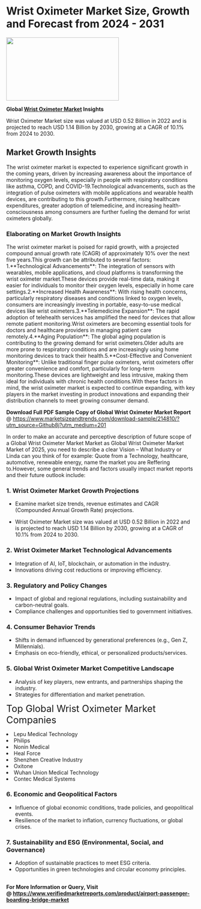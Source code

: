 <H1>Wrist Oximeter Market Size, Growth and Forecast from 2024 - 2031</H1><img class="aligncenter size-medium wp-image-584254" src="https://thirdeyenews.in/wp-content/uploads/2024/09/Global-Market-Research-300x168.jpeg" alt="" width="300" height="168" /><p><strong>Global&nbsp;<a href="https://www.marketsizeandtrends.com/download-sample/214810/?utm_source=Github8j?utm_medium=201">Wrist Oximeter Market</a> Insights</strong></p><p>Wrist Oximeter Market size was valued at USD 0.52 Billion in 2022 and is projected to reach USD 1.14 Billion by 2030, growing at a CAGR of 10.1% from 2024 to 2030.</p><p><h2>Market Growth Insights</h2> The wrist oximeter market is expected to experience significant growth in the coming years, driven by increasing awareness about the importance of monitoring oxygen levels, especially in people with respiratory conditions like asthma, COPD, and COVID-19.Technological advancements, such as the integration of pulse oximeters with mobile applications and wearable health devices, are contributing to this growth.Furthermore, rising healthcare expenditures, greater adoption of telemedicine, and increasing health-consciousness among consumers are further fueling the demand for wrist oximeters globally. <h3>Elaborating on Market Growth Insights</h3> The wrist oximeter market is poised for rapid growth, with a projected compound annual growth rate (CAGR) of approximately 10% over the next five years.This growth can be attributed to several factors: 1.**Technological Advancements**: The integration of sensors with wearables, mobile applications, and cloud platforms is transforming the wrist oximeter market.These devices provide real-time data, making it easier for individuals to monitor their oxygen levels, especially in home care settings.2.**Increased Health Awareness**: With rising health concerns, particularly respiratory diseases and conditions linked to oxygen levels, consumers are increasingly investing in portable, easy-to-use medical devices like wrist oximeters.3.**Telemedicine Expansion**: The rapid adoption of telehealth services has amplified the need for devices that allow remote patient monitoring.Wrist oximeters are becoming essential tools for doctors and healthcare providers in managing patient care remotely.4.**Aging Population**: The global aging population is contributing to the growing demand for wrist oximeters.Older adults are more prone to respiratory conditions and are increasingly using home monitoring devices to track their health.5.**Cost-Effective and Convenient Monitoring**: Unlike traditional finger pulse oximeters, wrist oximeters offer greater convenience and comfort, particularly for long-term monitoring.These devices are lightweight and less intrusive, making them ideal for individuals with chronic health conditions.With these factors in mind, the wrist oximeter market is expected to continue expanding, with key players in the market investing in product innovations and expanding their distribution channels to meet growing consumer demand.</p><p><span class=""><strong>Download Full PDF Sample Copy of Global Wrist Oximeter Market Report</strong> @ <a href="https://www.marketsizeandtrends.com/download-sample/214810/?utm_source=Github8j?utm_medium=201" target="_blank">https://www.marketsizeandtrends.com/download-sample/214810/?utm_source=Github8j?utm_medium=201</a></span></p><p>In order to make an accurate and perceptive description of future scope of a Global&nbsp;Wrist Oximeter Market Market as Global&nbsp;Wrist Oximeter Market Market of 2025, you need to describe a clear Vision &ndash; What Industry or Linda can you think of for example: Quote from a Technology, healthcare, automotive, renewable energy, name the market you are Reffering to.However, some general trends and factors usually impact market reports and their future outlook include:</p><h3>1.&nbsp;<strong>Wrist Oximeter Market Growth Projections</strong></h3><ul><li>Examine market size trends, revenue estimates and CAGR (Compounded Annual Growth Rate) projections.</li><li><p>Wrist Oximeter Market size was valued at USD 0.52 Billion in 2022 and is projected to reach USD 1.14 Billion by 2030, growing at a CAGR of 10.1% from 2024 to 2030.</p></li></ul><h3>2.&nbsp;<strong>Wrist Oximeter Market Technological Advancements</strong></h3><ul><li>Integration of AI, IoT, blockchain, or automation in the industry.</li><li>Innovations driving cost reductions or improving efficiency.</li></ul><h3>3.&nbsp;<strong>Regulatory and Policy Changes</strong></h3><ul><li>Impact of global and regional regulations, including sustainability and carbon-neutral goals.</li><li>Compliance challenges and opportunities tied to government initiatives.</li></ul><h3>4.&nbsp;<strong>Consumer Behavior Trends</strong></h3><ul><li>Shifts in demand influenced by generational preferences (e.g., Gen Z, Millennials).</li><li>Emphasis on eco-friendly, ethical, or personalized products/services.</li></ul><h3>5.&nbsp;<strong>Global Wrist Oximeter Market Competitive Landscape</strong></h3><ul><li>Analysis of key players, new entrants, and partnerships shaping the industry.</li><li>Strategies for differentiation and market penetration.</li></ul><p data-pm-slice="1 1 []"><span style="color: inherit; font-family: inherit; font-size: 25px;">Top Global Wrist Oximeter Market Companies</span></p><div class="" data-test-id=""><p><li>Lepu Medical Technology</li><li> Philips</li><li> Nonin Medical</li><li> Heal Force</li><li> Shenzhen Creative Industry</li><li> Oxitone</li><li> Wuhan Union Medical Technology</li><li> Contec Medical Systems</li></p></div><h3>6.&nbsp;<strong>Economic and Geopolitical Factors</strong></h3><ul><li>Influence of global economic conditions, trade policies, and geopolitical events.</li><li>Resilience of the market to inflation, currency fluctuations, or global crises.</li></ul><h3>7.&nbsp;<strong>Sustainability and ESG (Environmental, Social, and Governance)</strong></h3><ul><li>Adoption of sustainable practices to meet ESG criteria.</li><li>Opportunities in green technologies and circular economy principles.</li></ul><h2><strong style="font-size: 14px;">For More Information or Query, Visit @&nbsp;</strong><a style="background-color: #ffffff; font-size: 14px;" href="https://www.marketsizeandtrends.com/report/wrist-oximeter-market/" target="_blank">https://www.verifiedmarketreports.com/product/airport-passenger-boarding-bridge-market</a></h2>